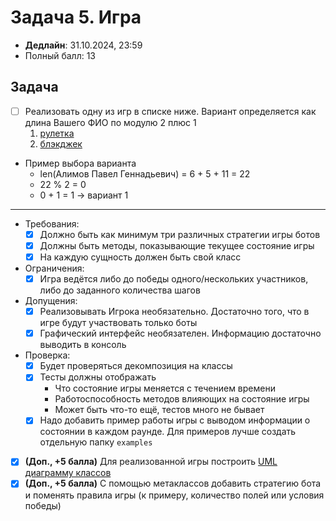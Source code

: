 # Задача 5. Игра

* **Дедлайн**: 31.10.2024, 23:59
* Полный балл: 13

## Задача

- [ ] Реализовать одну из игр в списке ниже. Вариант определяется как длина Вашего ФИО по модулю 2 плюс 1
  1. [рулетка](https://ru.wikipedia.org/wiki/%D0%A0%D1%83%D0%BB%D0%B5%D1%82%D0%BA%D0%B0)
  2. [блэкджек](https://ru.wikipedia.org/wiki/%D0%91%D0%BB%D1%8D%D0%BA%D0%B4%D0%B6%D0%B5%D0%BA)
- Пример выбора варианта
  - len(Алимов Павел Геннадьевич) = 6 + 5 + 11 = 22
  - 22 % 2 = 0
  - 0 + 1 = 1 -> вариант 1
-------------------
  - Требования:
    - [x] Должно быть как минимум три различных стратегии игры ботов
    - [x] Должны быть методы, показывающие текущее состояние игры
    - [x] На каждую сущность должен быть свой класс
  - Ограничения:
    - [x] Игра ведётся либо до победы одного/нескольких участников, либо до заданного количества шагов
  - Допущения:
    - [x] Реализовывать Игрока необязательно. Достаточно того, что в игре будут участвовать только боты
    - [x] Графический интерфейс необязателен. Информацию достаточно выводить в консоль
  - Проверка:
    - [x] Будет проверяться декомпозиция на классы
    - [x] Тесты должны отображать
      - Что состояние игры меняется с течением времени
      - Работоспособность методов влияющих на состояние игры
      - Может быть что-то ещё, тестов много не бывает
    - [x] Надо добавить пример работы игры с выводом информации о состоянии в каждом раунде. Для примеров лучше создать отдельную папку `examples`
- [x] **(Доп., +5 балла)** Для реализованной игры построить [UML диаграмму классов](https://en.wikipedia.org/wiki/Class_diagram)
- [x] **(Доп., +5 балла)** С помощью метаклассов добавить стратегию бота и поменять правила игры (к примеру, количество полей или условия победы)
